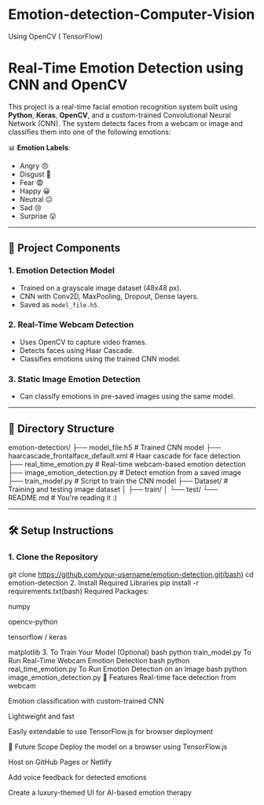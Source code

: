 # Emotion-detection-Computer-Vision
Using OpenCV ( TensorFlow) 
# Real-Time Emotion Detection using CNN and OpenCV

This project is a real-time facial emotion recognition system built using **Python**, **Keras**, **OpenCV**, and a custom-trained Convolutional Neural Network (CNN). The system detects faces from a webcam or image and classifies them into one of the following emotions:

📊 **Emotion Labels**:
- Angry 😠  
- Disgust 🤢  
- Fear 😨  
- Happy 😀  
- Neutral 😐  
- Sad 😢  
- Surprise 😲

---

## 🔧 Project Components

### 1. Emotion Detection Model
- Trained on a grayscale image dataset (48x48 px).
- CNN with Conv2D, MaxPooling, Dropout, Dense layers.
- Saved as `model_file.h5`.

### 2. Real-Time Webcam Detection
- Uses OpenCV to capture video frames.
- Detects faces using Haar Cascade.
- Classifies emotions using the trained CNN model.

### 3. Static Image Emotion Detection
- Can classify emotions in pre-saved images using the same model.

---

## 📁 Directory Structure
emotion-detection/
├── model_file.h5 # Trained CNN model
├── haarcascade_frontalface_default.xml # Haar cascade for face detection
├── real_time_emotion.py # Real-time webcam-based emotion detection
├── image_emotion_detection.py # Detect emotion from a saved image
├── train_model.py # Script to train the CNN model
├── Dataset/ # Training and testing image dataset
│ ├── train/
│ └── test/
└── README.md # You're reading it :)

---

## 🛠️ Setup Instructions

### 1. Clone the Repository

git clone https://github.com/your-username/emotion-detection.git(bash)
cd emotion-detection
2. Install Required Libraries
pip install -r requirements.txt(bash)
Required Packages:

numpy

opencv-python

tensorflow / keras

matplotlib
3. To Train Your Model (Optional)
bash
python train_model.py
To Run Real-Time Webcam Emotion Detection
bash
python real_time_emotion.py
 To Run Emotion Detection on an Image
bash
python image_emotion_detection.py
🎯 Features
Real-time face detection from webcam

Emotion classification with custom-trained CNN

Lightweight and fast

Easily extendable to use TensorFlow.js for browser deployment

🚀 Future Scope
Deploy the model on a browser using TensorFlow.js

Host on GitHub Pages or Netlify

Add voice feedback for detected emotions

Create a luxury-themed UI for AI-based emotion therapy




